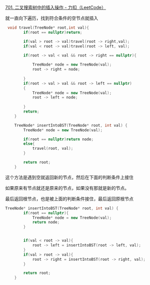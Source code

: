 [701. 二叉搜索树中的插入操作 - 力扣（LeetCode）](https://leetcode.cn/problems/insert-into-a-binary-search-tree/)

就一直向下遍历，找到符合条件的空节点就插入



```cpp
 void travel(TreeNode* root,int val){
        if(root == nullptr)return;

        if(val > root -> val)travel(root -> right,val);
        if(val < root -> val)travel(root -> left, val);

        if(root -> val < val && root -> right == nullptr){
            
            TreeNode* node = new TreeNode(val);
            root -> right = node;
            
        }
        if(root -> val > val && root -> left == nullptr)
        {
            TreeNode* node = new TreeNode(val);
            root -> left = node;
           
        }
        return;
    }

    TreeNode* insertIntoBST(TreeNode* root, int val) {
        TreeNode* node = new TreeNode(val);

        if(root == nullptr)return node;
        else{
            travel(root, val);
        }

        return root;
    }
```

这个方法是遇到空就返回新的节点，然后在下面的判断条件上接住

如果原来有节点就还是原来的节点，如果没有那就是新的节点。

最后返回根节点，也是被上面的判断条件接住，最后返回原根节点

```cpp
TreeNode* insertIntoBST(TreeNode* root, int val) {
        if(root == nullptr){
            TreeNode* node = new TreeNode(val);
            return node;
        }


        if(val < root -> val){
            root -> left = insertIntoBST(root -> left, val);
        }
        if(val > root -> val){
            root -> right = insertIntoBST(root -> right, val);
        }

        return root;
    }
```

